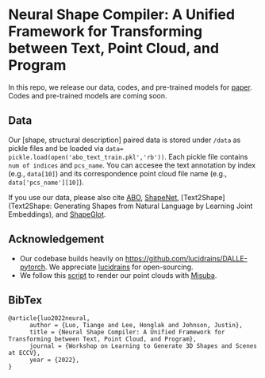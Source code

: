 # Neural Shape Compiler: A Unified Framework for Transforming between Text, Point Cloud, and Program

In this repo, we release our data, codes, and pre-trained models for [paper](https://arxiv.org/abs/2212.12952). Codes and pre-trained models are coming soon.

## Data

Our [shape, structural description] paired data is stored under `/data` as pickle files and be loaded via `data= pickle.load(open('abo_text_train.pkl','rb'))`. Each pickle file contains `num of indices` and `pcs_name`. You can accesee the text annotation by index (e.g., `data[10]`) and its correspondence point cloud file name (e.g., `data['pcs_name'][10]`). 

If you use our data, please also cite [ABO](https://arxiv.org/abs/2110.06199), [ShapeNet](https://arxiv.org/abs/1512.03012), [Text2Shape](Text2Shape: Generating Shapes from Natural Language by Learning Joint Embeddings), and [ShapeGlot](https://arxiv.org/abs/1905.02925).


## Acknowledgement
- Our codebase builds heavily on https://github.com/lucidrains/DALLE-pytorch. We appreciate [lucidrains](https://github.com/lucidrains) for open-sourcing.
- We follow this [script](https://github.com/zekunhao1995/PointFlowRenderer) to render our point clouds with [Misuba](http://www.mitsuba-renderer.org/).

## BibTex

```
@article{luo2022neural,
      author = {Luo, Tiange and Lee, Honglak and Johnson, Justin},
      title = {Neural Shape Compiler: A Unified Framework for Transforming between Text, Point Cloud, and Program},
      journal = {Workshop on Learning to Generate 3D Shapes and Scenes at ECCV},
      year = {2022},
}
```

